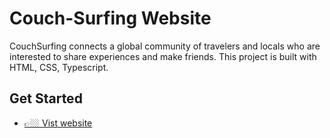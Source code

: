 # Couch-Surfing Website

CouchSurfing  connects a global community of travelers and locals who are interested to share experiences and make friends.
This project is built with HTML, CSS, Typescript.

## Get Started

- [👉🏼 Vist website](https://justiceopara.github.io/couch-surfing/)
